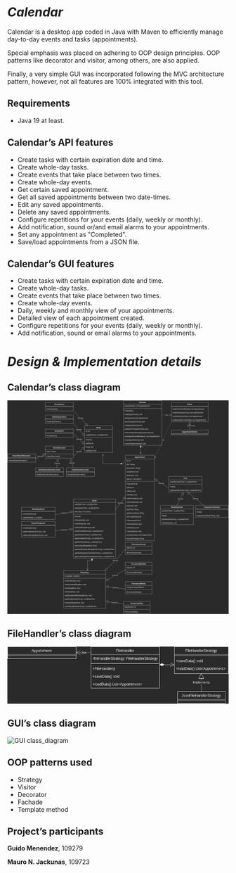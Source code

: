 # _Calendar_
Calendar is a desktop app coded in Java with Maven to efficiently manage day-to-day events and tasks (appointments).

Special emphasis was placed on adhering to OOP design principles. OOP patterns like decorator and visitor, among others, are also applied.

Finally, a very simple GUI was incorporated following the MVC architecture pattern, however, not all features are 100% integrated with this tool.

## Requirements
- Java 19 at least.

## Calendar’s API features
- Create tasks with certain expiration date and time.
- Create whole-day tasks.
- Create events that take place between two times.
- Create whole-day events.
- Get certain saved appointment.
- Get all saved appointments between two date-times.
- Edit any saved appointments.
- Delete any saved appointments.
- Configure repetitions for your events (daily, weekly or monthly).
- Add notification, sound or/and email alarms to your appointments.
- Set any appointment as "Completed".
- Save/load appointments from a JSON file.

## Calendar’s GUI features
- Create tasks with certain expiration date and time.
- Create whole-day tasks.
- Create events that take place between two times.
- Create whole-day events.
- Daily, weekly and monthly view of your appointments.
- Detailed view of each appointment created.
- Configure repetitions for your events (daily, weekly or monthly).
- Add notification, sound or email alarms to your appointments.

# _Design & Implementation details_

## Calendar’s class diagram
<img src="https://github.com/gmenendez0/Calendar/blob/main/doc/Calendar/UML-Calendar_Class_Diagram.png" alt="calendar class_diagram">

## FileHandler’s class diagram
<img src="https://github.com/gmenendez0/Calendar/blob/main/doc/FileHandler/UML_File_Handler_Class_Diagram.png" alt="fileHandler class_diagram">

## GUI’s class diagram
<img src="" alt="GUI class_diagram">

## OOP patterns used
- Strategy
- Visitor
- Decorator
- Fachade
- Template method

## Project’s participants
**Guido Menendez**, 109279

**Mauro N. Jackunas**, 109723

